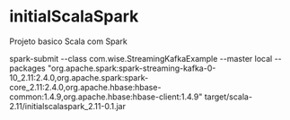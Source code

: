 # initialScalaSpark
Projeto basico Scala com Spark

spark-submit --class com.wise.StreamingKafkaExample --master local --packages "org.apache.spark:spark-streaming-kafka-0-10_2.11:2.4.0,org.apache.spark:spark-core_2.11:2.4.0,org.apache.hbase:hbase-common:1.4.9,org.apache.hbase:hbase-client:1.4.9" target/scala-2.11/initialscalaspark_2.11-0.1.jar 
